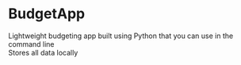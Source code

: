 # BudgetApp

Lightweight budgeting app built using Python that you can use in the command line <br />
Stores all data locally
